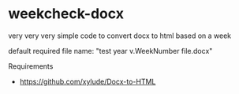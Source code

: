 # weekcheck-docx
very very very simple code to convert docx to html based on a week

default required file name: "test year v.WeekNumber file.docx"

Requirements
 - https://github.com/xylude/Docx-to-HTML
